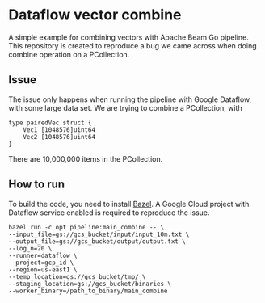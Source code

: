 # Dataflow vector combine
A simple example for combining vectors with Apache Beam Go pipeline. This repository is created to reproduce a bug we came across when doing combine operation on a PCollection.

## Issue
The issue only happens when running the pipeline with Google Dataflow, with some large data set. We are trying to combine a PCollection<pairedVec>, with
```
type pairedVec struct {
	Vec1 [1048576]uint64
	Vec2 [1048576]uint64
}
```
There are 10,000,000 items in the PCollection.

## How to run

To build the code, you need to install [Bazel](https://bazel.build/). A Google Cloud project with Dataflow service enabled is required to reproduce the issue.

```
bazel run -c opt pipeline:main_combine -- \
--input_file=gs://gcs_bucket/input/input_10m.txt \
--output_file=gs://gcs_bucket/output/output.txt \
--log_n=20 \
--runner=dataflow \
--project=gcp_id \
--region=us-east1 \
--temp_location=gs://gcs_bucket/tmp/ \
--staging_location=gs://gcs_bucket/binaries \
--worker_binary=/path_to_binary/main_combine

```
